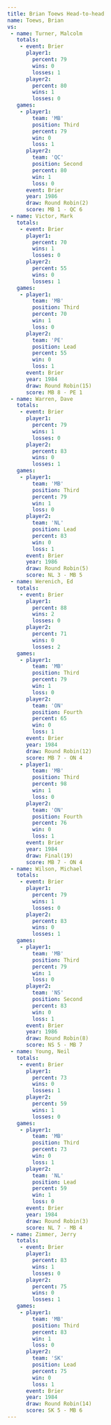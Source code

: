 ```yaml
---
title: Brian Toews Head-to-head
name: Toews, Brian
vs:
 - name: Turner, Malcolm
   totals:
    - event: Brier
      player1:
        percent: 79
        wins: 0
        losses: 1
      player2:
        percent: 80
        wins: 1
        losses: 0
   games:
    - player1:
        team: 'MB'
        position: Third
        percent: 79
        win: 0
        loss: 1
      player2:
        team: 'QC'
        position: Second
        percent: 80
        win: 1
        loss: 0
      event: Brier
      year: 1986
      draw: Round Robin(2)
      score: MB 1 - QC 6
 - name: Victor, Mark
   totals:
    - event: Brier
      player1:
        percent: 70
        wins: 1
        losses: 0
      player2:
        percent: 55
        wins: 0
        losses: 1
   games:
    - player1:
        team: 'MB'
        position: Third
        percent: 70
        win: 1
        loss: 0
      player2:
        team: 'PE'
        position: Lead
        percent: 55
        win: 0
        loss: 1
      event: Brier
      year: 1984
      draw: Round Robin(15)
      score: MB 8 - PE 1
 - name: Warren, Dave
   totals:
    - event: Brier
      player1:
        percent: 79
        wins: 1
        losses: 0
      player2:
        percent: 83
        wins: 0
        losses: 1
   games:
    - player1:
        team: 'MB'
        position: Third
        percent: 79
        win: 1
        loss: 0
      player2:
        team: 'NL'
        position: Lead
        percent: 83
        win: 0
        loss: 1
      event: Brier
      year: 1986
      draw: Round Robin(5)
      score: NL 3 - MB 5
 - name: Werenich, Ed
   totals:
    - event: Brier
      player1:
        percent: 88
        wins: 2
        losses: 0
      player2:
        percent: 71
        wins: 0
        losses: 2
   games:
    - player1:
        team: 'MB'
        position: Third
        percent: 79
        win: 1
        loss: 0
      player2:
        team: 'ON'
        position: Fourth
        percent: 65
        win: 0
        loss: 1
      event: Brier
      year: 1984
      draw: Round Robin(12)
      score: MB 7 - ON 4
    - player1:
        team: 'MB'
        position: Third
        percent: 98
        win: 1
        loss: 0
      player2:
        team: 'ON'
        position: Fourth
        percent: 76
        win: 0
        loss: 1
      event: Brier
      year: 1984
      draw: Final(19)
      score: MB 7 - ON 4
 - name: Wilson, Michael
   totals:
    - event: Brier
      player1:
        percent: 79
        wins: 1
        losses: 0
      player2:
        percent: 83
        wins: 0
        losses: 1
   games:
    - player1:
        team: 'MB'
        position: Third
        percent: 79
        win: 1
        loss: 0
      player2:
        team: 'NS'
        position: Second
        percent: 83
        win: 0
        loss: 1
      event: Brier
      year: 1986
      draw: Round Robin(8)
      score: NS 5 - MB 7
 - name: Young, Neil
   totals:
    - event: Brier
      player1:
        percent: 73
        wins: 0
        losses: 1
      player2:
        percent: 59
        wins: 1
        losses: 0
   games:
    - player1:
        team: 'MB'
        position: Third
        percent: 73
        win: 0
        loss: 1
      player2:
        team: 'NL'
        position: Lead
        percent: 59
        win: 1
        loss: 0
      event: Brier
      year: 1984
      draw: Round Robin(3)
      score: NL 7 - MB 4
 - name: Zimmer, Jerry
   totals:
    - event: Brier
      player1:
        percent: 83
        wins: 1
        losses: 0
      player2:
        percent: 75
        wins: 0
        losses: 1
   games:
    - player1:
        team: 'MB'
        position: Third
        percent: 83
        win: 1
        loss: 0
      player2:
        team: 'SK'
        position: Lead
        percent: 75
        win: 0
        loss: 1
      event: Brier
      year: 1984
      draw: Round Robin(14)
      score: SK 5 - MB 6
---
```

